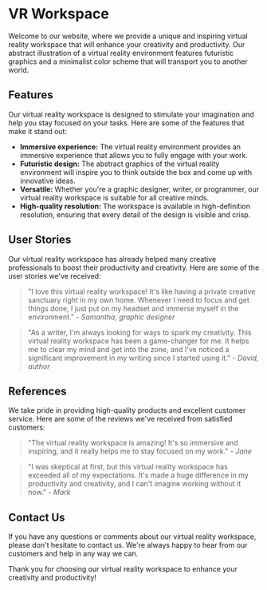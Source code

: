 <!--font:Cinzel-->

# VR Workspace

Welcome to our website, where we provide a unique and inspiring virtual reality workspace that will enhance your creativity and productivity. Our abstract illustration of a virtual reality environment features futuristic graphics and a minimalist color scheme that will transport you to another world.

## Features

Our virtual reality workspace is designed to stimulate your imagination and help you stay focused on your tasks. Here are some of the features that make it stand out:

- **Immersive experience:** The virtual reality environment provides an immersive experience that allows you to fully engage with your work.
- **Futuristic design:** The abstract graphics of the virtual reality environment will inspire you to think outside the box and come up with innovative ideas.
- **Versatile:** Whether you're a graphic designer, writer, or programmer, our virtual reality workspace is suitable for all creative minds.
- **High-quality resolution:** The workspace is available in high-definition resolution, ensuring that every detail of the design is visible and crisp.

## User Stories

Our virtual reality workspace has already helped many creative professionals to boost their productivity and creativity. Here are some of the user stories we've received:

> "I love this virtual reality workspace! It's like having a private creative sanctuary right in my own home. Whenever I need to focus and get things done, I just put on my headset and immerse myself in the environment." - _Samantha, graphic designer_

> "As a writer, I'm always looking for ways to spark my creativity. This virtual reality workspace has been a game-changer for me. It helps me to clear my mind and get into the zone, and I've noticed a significant improvement in my writing since I started using it." - _David, author_

## References

We take pride in providing high-quality products and excellent customer service. Here are some of the reviews we've received from satisfied customers:

> "The virtual reality workspace is amazing! It's so immersive and inspiring, and it really helps me to stay focused on my work." - _Jane_

> "I was skeptical at first, but this virtual reality workspace has exceeded all of my expectations. It's made a huge difference in my productivity and creativity, and I can't imagine working without it now." - _Mark_

## Contact Us

If you have any questions or comments about our virtual reality workspace, please don't hesitate to contact us. We're always happy to hear from our customers and help in any way we can.

Thank you for choosing our virtual reality workspace to enhance your creativity and productivity!

<!--

Write me content for website with wallpaper which alt text is:

"An abstract illustration of a virtual reality environment, with futuristic graphics and a minimalist color scheme."

The name/title of the page should not be 1:1 copy of the alt text but rather a real content of the website which is using this wallpaper.

- Use markdown format 
- Start with heading
- Heading should be short and concise
- The content should look like a real website 
- The website should not be about the wallpaper, wallpaper is just a related background
- Heading should be contain work "wallpaper" or "background"
- Include real sections like references, contact, user stories, etc. use things relevant to the page purpose.
- Feel free to use structure like headings, bullets, numbering, blockquotes, paragraphs, horizontal lines, etc.
- You can use formatting like bold or _italic_
- You can include UTF-8 emojis
- Links should be only #hash anchors (and you can refer to the document itself)
- Do not include images


---


# Virtual Reality Workspace Wallpaper for Creative Minds

Welcome to our website, where we provide a unique and inspiring virtual workspace wallpaper that will enhance your creativity and productivity. Our abstract illustration of a virtual reality environment features futuristic graphics and a minimalist color scheme that will transport you to another world.

## Features

Our virtual reality workspace wallpaper is designed to stimulate your imagination and help you stay focused on your tasks. Here are some of the features that make it stand out:

- **Minimalist design:** The wallpaper's simple yet striking design will keep your desktop clutter-free and distraction-free, allowing you to concentrate on your work.
- **Futuristic graphics:** The abstract graphics of the virtual reality environment will inspire you to think outside the box and come up with innovative ideas.
- **Versatile:** Whether you're a graphic designer, writer, or programmer, our virtual reality workspace wallpaper is suitable for all creative minds.
- **High-quality resolution:** The wallpaper is available in high-definition resolution, ensuring that every detail of the design is visible and crisp.

## User Stories

Our virtual reality workspace wallpaper has already helped many creative professionals to boost their productivity and creativity. Here are some of the user stories we've received:

> "I love this wallpaper! It's like having a window into another world right on my desktop. Whenever I'm feeling stuck or uninspired, I just look at it, and it helps me get back into the flow." - _Samantha, graphic designer_

> "As a writer, I spend a lot of time staring at my computer screen. This wallpaper helps me to stay focused and motivated by creating a calming and inspiring atmosphere." - _David, author_

## References

We take pride in providing high-quality products and excellent customer service. Here are some of the reviews we've received from satisfied customers:

> "The wallpaper is absolutely stunning! The colors are so vibrant, and the design is so unique. I've never seen anything like it before." - _Jane_

> "I was a bit hesitant to purchase a virtual reality wallpaper, but I'm so glad I did. It's made such a difference in my workday, and I feel more creative and focused than ever." - _Mark_

## Contact Us

If you have any questions or comments about our virtual reality workspace wallpaper, please don't hesitate to contact us. We're always happy to hear from our customers and help in any way we can.

Thank you for choosing our virtual reality workspace wallpaper to enhance your creativity and productivity!


---


Heading should not include word "wallpaper". The website should not be about the wallpaper itself, wallpaper is just a related background, rewrite whole content.


---


# Boost Your Creativity with a Virtual Reality Workspace

Welcome to our website, where we provide a unique and inspiring virtual reality workspace that will enhance your creativity and productivity. Our abstract illustration of a virtual reality environment features futuristic graphics and a minimalist color scheme that will transport you to another world.

## Features

Our virtual reality workspace is designed to stimulate your imagination and help you stay focused on your tasks. Here are some of the features that make it stand out:

- **Immersive experience:** The virtual reality environment provides an immersive experience that allows you to fully engage with your work.
- **Futuristic design:** The abstract graphics of the virtual reality environment will inspire you to think outside the box and come up with innovative ideas.
- **Versatile:** Whether you're a graphic designer, writer, or programmer, our virtual reality workspace is suitable for all creative minds.
- **High-quality resolution:** The workspace is available in high-definition resolution, ensuring that every detail of the design is visible and crisp.

## User Stories

Our virtual reality workspace has already helped many creative professionals to boost their productivity and creativity. Here are some of the user stories we've received:

> "I love this virtual reality workspace! It's like having a private creative sanctuary right in my own home. Whenever I need to focus and get things done, I just put on my headset and immerse myself in the environment." - _Samantha, graphic designer_

> "As a writer, I'm always looking for ways to spark my creativity. This virtual reality workspace has been a game-changer for me. It helps me to clear my mind and get into the zone, and I've noticed a significant improvement in my writing since I started using it." - _David, author_

## References

We take pride in providing high-quality products and excellent customer service. Here are some of the reviews we've received from satisfied customers:

> "The virtual reality workspace is amazing! It's so immersive and inspiring, and it really helps me to stay focused on my work." - _Jane_

> "I was skeptical at first, but this virtual reality workspace has exceeded all of my expectations. It's made a huge difference in my productivity and creativity, and I can't imagine working without it now." - _Mark_

## Contact Us

If you have any questions or comments about our virtual reality workspace, please don't hesitate to contact us. We're always happy to hear from our customers and help in any way we can.

Thank you for choosing our virtual reality workspace to enhance your creativity and productivity!

-->
